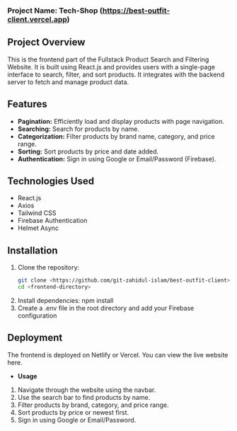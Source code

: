 ### Project Name: Tech-Shop (https://best-outfit-client.vercel.app)

## Project Overview

This is the frontend part of the Fullstack Product Search and Filtering Website. It is built using React.js and provides users with a single-page interface to search, filter, and sort products. It integrates with the backend server to fetch and manage product data.

## Features

- **Pagination:** Efficiently load and display products with page navigation.
- **Searching:** Search for products by name.
- **Categorization:** Filter products by brand name, category, and price range.
- **Sorting:** Sort products by price and date added.
- **Authentication:** Sign in using Google or Email/Password (Firebase).

## Technologies Used

- React.js
- Axios
- Tailwind CSS
- Firebase Authentication
- Helmet Async

## Installation

1. Clone the repository:
   ```bash
   git clone <https://github.com/git-zahidul-islam/best-outfit-client>
   cd <frontend-directory>
2. Install dependencies: npm install
3. Create a .env file in the root directory and add your Firebase configuration

## Deployment
The frontend is deployed on Netlify or Vercel. You can view the live website here.

- **Usage**
1. Navigate through the website using the navbar.
2. Use the search bar to find products by name.
4. Filter products by brand, category, and price range.
4. Sort products by price or newest first.
5. Sign in using Google or Email/Password.